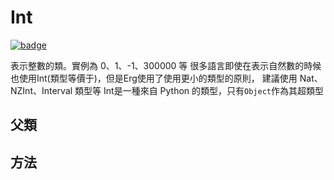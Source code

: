 # Int

[![badge](https://img.shields.io/endpoint.svg?url=https%3A%2F%2Fgezf7g7pd5.execute-api.ap-northeast-1.amazonaws.com%2Fdefault%2Fsource_up_to_date%3Fowner%3Derg-lang%26repos%3Derg%26ref%3Dmain%26path%3Ddoc/EN/API/types/classes/Int.md%26commit_hash%3Dd15cbbf7b33df0f78a575cff9679d84c36ea3ab1)](https://gezf7g7pd5.execute-api.ap-northeast-1.amazonaws.com/default/source_up_to_date?owner=erg-lang&repos=erg&ref=main&path=doc/EN/API/types/classes/Int.md&commit_hash=d15cbbf7b33df0f78a575cff9679d84c36ea3ab1)

表示整數的類。實例為 0、1、-1、300000 等
很多語言即使在表示自然數的時候也使用Int(類型等價于)，但是Erg使用了使用更小的類型的原則，
建議使用 Nat、NZInt、Interval 類型等
Int是一種來自 Python 的類型，只有`Object`作為其超類型

## 父類

## 方法
